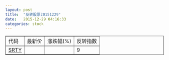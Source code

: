 ```yaml
---
layout: post
title:  "反转股票20151229"
date:   2015-12-29 04:16:33
categories: stock
---
```


<script type="text/javascript">
var stockList = []
stockList.push('gb_srty');
</script>

<table border="1">
 <tr>
 <td>代码</td>
  <td>最新价</td>
  <td>涨跌幅(%)</td>
 <td>反转指数</td>
</tr>
  <tr id="srty"><td><a href="http://stock.finance.sina.com.cn/usstock/quotes/SRTY.html" target="_blank">SRTY</a></td><td></td><td></td><td>9</td></tr>
</table>
